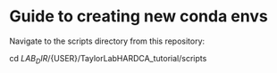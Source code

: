 # Guide to creating new conda envs

Navigate to the scripts directory from this repository:
  
  cd ${LAB_DIR}/${USER}/TaylorLabHARDCA_tutorial/scripts
